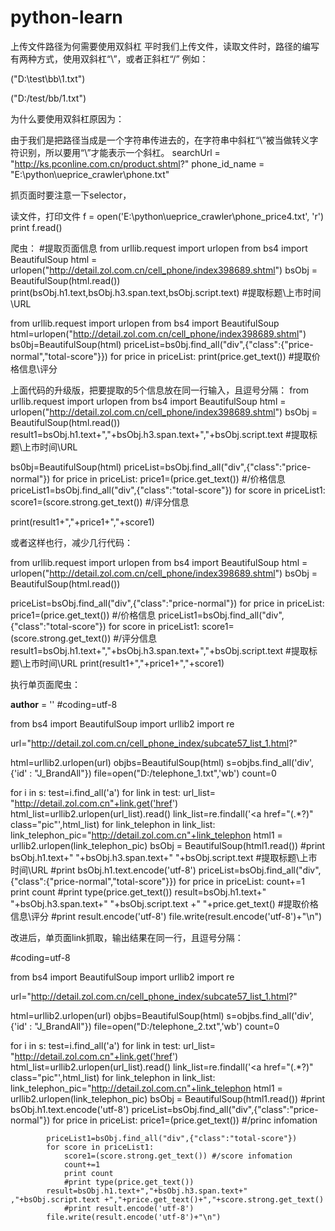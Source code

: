 # python-learn

上传文件路径为何需要使用双斜杠 
平时我们上传文件，读取文件时，路径的编写有两种方式，使用双斜杠“\\”，或者正斜杠“/”
例如：

("D:\\test\\bb\\1.txt")

("D:/test/bb/1.txt")

为什么要使用双斜杠原因为：

由于我们是把路径当成是一个字符串传进去的，在字符串中斜杠“\”被当做转义字符识别，所以要用“\\”才能表示一个斜杠。
searchUrl = "http://ks.pconline.com.cn/product.shtml?"
phone_id_name = "E:\python\\ueprice_crawler\phone.txt"

抓页面时要注意一下selector，

读文件，打印文件
f = open('E:\python\ueprice_crawler\phone_price4.txt', 'r')
print f.read()


爬虫：
#提取页面信息
from urllib.request import urlopen
from bs4 import BeautifulSoup
html = urlopen("http://detail.zol.com.cn/cell_phone/index398689.shtml")
bsObj = BeautifulSoup(html.read())
print(bsObj.h1.text,bsObj.h3.span.text,bsObj.script.text) #提取标题\上市时间\URL

from urllib.request import urlopen
from bs4 import BeautifulSoup
html=urlopen("http://detail.zol.com.cn/cell_phone/index398689.shtml")
bs0bj=BeautifulSoup(html)
priceList=bs0bj.find_all("div",{"class":{"price-normal","total-score"}})
for price in priceList:
    print(price.get_text()) #提取价格信息\评分

上面代码的升级版，把要提取的5个信息放在同一行输入，且逗号分隔：
from urllib.request import urlopen
from bs4 import BeautifulSoup
html = urlopen("http://detail.zol.com.cn/cell_phone/index398689.shtml")
bsObj = BeautifulSoup(html.read())
result1=bsObj.h1.text+","+bsObj.h3.span.text+","+bsObj.script.text  #提取标题\上市时间\URL

bs0bj=BeautifulSoup(html)
priceList=bsObj.find_all("div",{"class":"price-normal"})
for price in priceList:
    price1=(price.get_text()) #/价格信息
priceList1=bsObj.find_all("div",{"class":"total-score"})
for score in priceList1:
    score1=(score.strong.get_text()) #/评分信息

print(result1+","+price1+","+score1)
    
或者这样也行，减少几行代码：

from urllib.request import urlopen
from bs4 import BeautifulSoup
html = urlopen("http://detail.zol.com.cn/cell_phone/index398689.shtml")
bsObj = BeautifulSoup(html.read())

priceList=bsObj.find_all("div",{"class":"price-normal"})
for price in priceList:
    price1=(price.get_text()) #/价格信息
priceList1=bsObj.find_all("div",{"class":"total-score"})
for score in priceList1:
    score1=(score.strong.get_text()) #/评分信息
result1=bsObj.h1.text+","+bsObj.h3.span.text+","+bsObj.script.text  #提取标题\上市时间\URL
print(result1+","+price1+","+score1)



执行单页面爬虫：

__author__ = ''
#coding=utf-8

from bs4 import  BeautifulSoup
import  urllib2
import re

url="http://detail.zol.com.cn/cell_phone_index/subcate57_list_1.html?"

html=urllib2.urlopen(url)
objbs=BeautifulSoup(html)
s=objbs.find_all('div',{'id' : "J_BrandAll"})
file=open("D:/telephone_1.txt",'wb')
count=0

for i in s:
    test=i.find_all('a')
    for link in test:
        url_list= "http://detail.zol.com.cn"+link.get('href')
        html_list=urllib2.urlopen(url_list).read()
        link_list=re.findall('<a href="(.*?)" class="pic"',html_list)
        for link_telephon in link_list:
            link_telephon_pic="http://detail.zol.com.cn"+link_telephon
            html1 = urllib2.urlopen(link_telephon_pic)
            bsObj = BeautifulSoup(html1.read())
            #print bsObj.h1.text+" "+bsObj.h3.span.text+"  "+bsObj.script.text #提取标题\上市时间\URL
            #print bsObj.h1.text.encode('utf-8')
            priceList=bsObj.find_all("div",{"class":{"price-normal","total-score"}})
            for price in priceList:
                count+=1
                print count
                #print type(price.get_text())
            result=bsObj.h1.text+" "+bsObj.h3.span.text+"  "+bsObj.script.text +" "+price.get_text() #提取价格信息\评分
                #print result.encode('utf-8')
            file.write(result.encode('utf-8')+"\n")
            
改进后，单页面link抓取，输出结果在同一行，且逗号分隔：

#coding=utf-8

from bs4 import  BeautifulSoup
import  urllib2
import re

url="http://detail.zol.com.cn/cell_phone_index/subcate57_list_1.html?"

html=urllib2.urlopen(url)
objbs=BeautifulSoup(html)
s=objbs.find_all('div',{'id' : "J_BrandAll"})
file=open("D:/telephone_2.txt",'wb')
count=0

for i in s:
    test=i.find_all('a')
    for link in test:
        url_list= "http://detail.zol.com.cn"+link.get('href')
        html_list=urllib2.urlopen(url_list).read()
        link_list=re.findall('<a href="(.*?)" class="pic"',html_list)
        for link_telephon in link_list:
            link_telephon_pic="http://detail.zol.com.cn"+link_telephon
            html1 = urllib2.urlopen(link_telephon_pic)
            bsObj = BeautifulSoup(html1.read())
            #print bsObj.h1.text.encode('utf-8')
            priceList=bsObj.find_all("div",{"class":"price-normal"})
            for price in priceList:
                price1=(price.get_text()) #/princ infomation

            priceList1=bsObj.find_all("div",{"class":"total-score"})
            for score in priceList1:
                score1=(score.strong.get_text()) #/score infomation
                count+=1
                print count
                #print type(price.get_text())
            result=bsObj.h1.text+","+bsObj.h3.span.text+" ,"+bsObj.script.text +","+price.get_text()+","+score.strong.get_text()
                #print result.encode('utf-8')
            file.write(result.encode('utf-8')+"\n")


